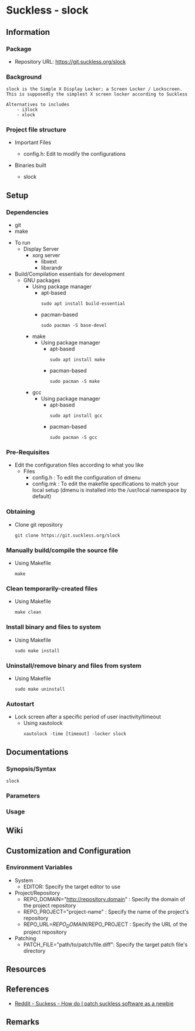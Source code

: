 # Suckless - slock

## Information
### Package 
+ Repository URL: https://git.suckless.org/slock

### Background
```
slock is the Simple X Display Locker; a Screen Locker / Lockscreen. This is supposedly the simplest X screen locker according to Suckless

Alternatives to includes
    - i3lock
    - xlock
```

### Project file structure
- Important Files
    - config.h: Edit to modify the configurations

- Binaries built
    + slock

## Setup
### Dependencies
+ git
+ make
- To run
    - Display Server
        - xorg server
            + libxext
            + libxrandr
- Build/Compilation essentials for development
    - GNU packages
         - Using package manager
            - apt-based
                ```console
                sudo apt install build-essential
                ```
            - pacman-based
                ```console
                sudo pacman -S base-devel
                ```       
        - make
            - Using package manager
                - apt-based
                    ```console
                    sudo apt install make
                    ```
                - pacman-based
                    ```console
                    sudo pacman -S make
                    ```
        - gcc
            - Using package manager
                - apt-based
                    ```console
                    sudo apt install gcc
                    ```
                - pacman-based
                    ```console
                    sudo pacman -S gcc
                    ```

### Pre-Requisites
- Edit the configuration files according to what you like
    - Files
        + config.h : To edit the configuration of dmenu
        + config.mk    : To edit the makefile specifications to match your local setup (dmenu is installed into the /usr/local namespace by default)

### Obtaining
- Clone git repository
    ```console
    git clone https://git.suckless.org/slock
    ```

### Manually build/compile the source file
- Using Makefile
    ```console
    make
    ```

### Clean temporarily-created files
- Using Makefile
    ```console
    make clean
    ```

### Install binary and files to system
- Using Makefile
    ```console
    sudo make install
    ```

### Uninstall/remove binary and files from system
- Using Makefile
    ```console
    sudo make uninstall
    ```

### Autostart
- Lock screen after a specific period of user inactivity/timeout
    - Using xautolock
        ```console
        xautolock -time [timeout] -locker slock
        ```

## Documentations
### Synopsis/Syntax
```console
slock
```

### Parameters

### Usage

## Wiki

## Customization and Configuration
### Environment Variables
- System
    + EDITOR: Specify the target editor to use
- Project/Repository
    + REPO_DOMAIN="http://repository.domain" : Specify the domain of the project repository
    + REPO_PROJECT="project-name" : Specify the name of the project's repository 
    + REPO_URL=$REPO_DOMAIN/$REPO_PROJECT : Specify the URL of the project repository
- Patching
    + PATCH_FILE="path/to/patch/file.diff": Specify the target patch file's directory

## Resources

## References
+ [Reddit - Suckess - How do I patch suckless software as a newbie](https://www.reddit.com/r/suckless/comments/spc9k2/how_do_i_patch_suckless_software_as_a_newbie/)

## Remarks
